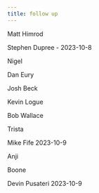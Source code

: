 ```yaml
---
title: follow up
---
```


Matt Himrod

Stephen Dupree - 2023-10-8

Nigel 

Dan Eury

Josh Beck

Kevin Logue

Bob Wallace

Trista

Mike Fife 2023-10-9

Anji

Boone

Devin Pusateri 2023-10-9
